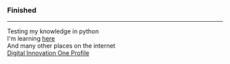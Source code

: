 <h3>Finished</h3>
<hr>
Testing my knowledge in python<br>
I'm learning <a href="https://www.youtube.com/channel/UCmjj41YfcaCpZIkU-oqVIIw/">here</a><br>
And many other places on the internet<br>
<a href="https://web.digitalinnovation.one/users/rafaelcosta8020">Digital Innovation One Profile</a>
